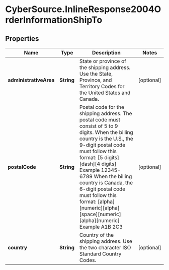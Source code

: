 # CyberSource.InlineResponse2004OrderInformationShipTo

## Properties
Name | Type | Description | Notes
------------ | ------------- | ------------- | -------------
**administrativeArea** | **String** | State or province of the shipping address. Use the State, Province, and Territory Codes for the United States and Canada.  | [optional] 
**postalCode** | **String** | Postal code for the shipping address. The postal code must consist of 5 to 9 digits.  When the billing country is the U.S., the 9-digit postal code must follow this format: [5 digits][dash][4 digits]  Example 12345-6789  When the billing country is Canada, the 6-digit postal code must follow this format: [alpha][numeric][alpha][space][numeric][alpha][numeric]  Example A1B 2C3  | [optional] 
**country** | **String** | Country of the shipping address. Use the two character ISO Standard Country Codes. | [optional] 


